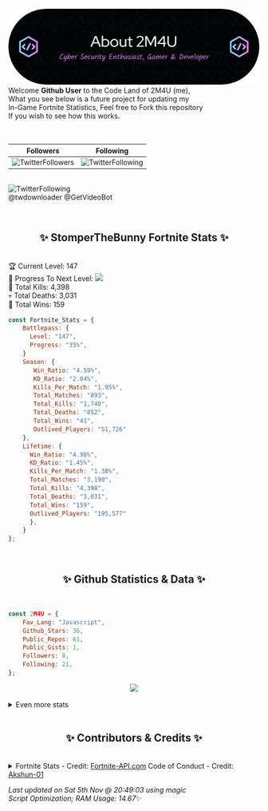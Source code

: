
  ![Header](./src/github-banner.png)
  <br>
  Welcome **Github User** to the Code Land of 2M4U (me),<br>
  What you see below is a future project for updating my<br>
  In-Game Fortnite Statistics, Feel free to Fork this repository<br>
  If you wish to see how this works.
  <br><br>
  <br>
  
  | Followers  | Following |
  | ---------- |:---------:|
  | ![TwitterFollowers](https://img.shields.io/badge/Twitter%20Followers-78-blue)  | ![TwitterFollowing](https://img.shields.io/badge/Twitter%20Following-219-blue)  |


  <br>![TwitterFollowing](https://img.shields.io/badge/Latest%20Tweet--blue)<br>
  @twdownloader @GetVideoBot
   
  <br><h2 align="center"> ✨ StomperTheBunny Fortnite Stats ✨</h2><br>
  🏆 Current Level: 147<br>
  🎉 Progress To Next Level: ![](https://geps.dev/progress/35)<br>
  🎯 Total Kills: 4,398<br>
  💀 Total Deaths: 3,031<br>
  👑 Total Wins: 159<br>

```js
const Fortnite_Stats = {
    Battlepass: {
      Level: "147",
      Progress: "35%",    
    }
    Season: { 
       Win_Ratio: "4.59%",
       KD_Ratio: "2.04%",
       Kills_Per_Match: "1.95%",
       Total_Matches: "893",
       Total_Kills: "1,740",
       Total_Deaths: "852",
       Total_Wins: "41",
       Outlived_Players: "51,726"
    },
    Lifetime: {
      Win_Ratio: "4.98%",
      KD_Ratio: "1.45%",
      Kills_Per_Match: "1.38%",
      Total_Matches: "3,190",
      Total_Kills: "4,398",
      Total_Deaths: "3,031",
      Total_Wins: "159",
      Outlived_Players: "195,577"
      },
    }
}; 
```


<br><h2 align="center"> ✨ Github Statistics & Data ✨</h2><br>

```js
const 2M4U = {
    Fav_Lang: "Javascript",
    Github_Stars: 36,
    Public_Repos: 61,
    Public_Gists: 1,
    Followers: 8,
    Following: 21,
}; 
```

<p align="center">
<img src="https://github-readme-streak-stats.herokuapp.com/?user=2M4U&theme=tokyonight">
</p>
<details>
  <summary>
      Even more stats
  </summary>
  <p align="center">
    <img src="https://github-profile-trophy.vercel.app/?username=2M4U&theme=dracula">
    <img src="https://github-readme-stats.vercel.app/api?username=2M4U&theme=tokyonight&count_private=true&show_icons=true&include_all_commits=true">
  </p>
</details>
<br><h2 align="center"> ✨ Contributors & Credits ✨</h2><br>
<details>
  <summary>
      Fortnite Stats - Credit: <a href="https://fortnite-api.com/?utm_source=github.com/2M4U/2M4U">Fortnite-API.com</a>
      Code of Conduct - Credit: <a href="https://github.com/Akshun-01">Akshun-01</a>
  </summary>
</details>

<!-- Last updated on Sat Nov 05 2022 20:49:03 GMT+0000 (Coordinated Universal Time) ;-;-->
<i>Last updated on  Sat 5th Nov @ 20:49:03 using magic<br>
Script Optimization; RAM Usage: 14.67</i>✨